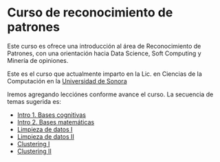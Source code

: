 # Curso de reconocimiento de patrones

Este curso es ofrece una introducción al área de Reconocimiento de Patrones, con una orientación hacia Data Science, Soft Computing y Minería de opiniones. 

Este es el curso que actualmente imparto en la Lic. en Ciencias de la Computación en la [Universidad de Sonora](www.uson.mx)


Iremos agregando lecciónes conforme avance el curso. La secuencia de temas sugerida es:

* [Intro 1. Bases cognitivas](https://github.com/rsotoc/pattern-recognition/blob/master/Intro%201.%20Bases%20cognitivas.ipynb)
* [Intro 2. Bases matemáticas](https://github.com/rsotoc/pattern-recognition/blob/master/Intro%202.%20Bases%20matemáticas.ipynb)
* [Limpieza de datos I](https://github.com/rsotoc/pattern-recognition/blob/master/Limpieza%20de%20datos%20I.ipynb) 
* [Limpieza de datos II](https://github.com/rsotoc/pattern-recognition/blob/master/Limpieza%20de%20datos%20II.ipynb)
* [Clustering I](https://github.com/rsotoc/pattern-recognition/blob/master/Clustering%20I.ipynb)
* [Clustering II](https://github.com/rsotoc/pattern-recognition/blob/master/Clustering%20II.ipynb)
